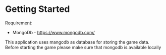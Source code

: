 # Getting Started

Requirement:
* MongoDb - https://www.mongodb.com/

This application uses mangodb as database for storing the game data. Before starting the game please
make sure that mongodb is available locally
